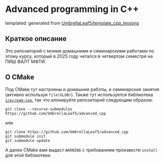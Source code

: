 # Advanced programming in C++

templated: generated from [UmbrellaLeaf5/template_cpp_lessons](https://github.com/UmbrellaLeaf5/template_cpp_lessons)

## Краткое описание

Это репозиторий с моими домашними и семинарскими работами по этому курсу, который в 2025 году читался в четвертом семестре на ПИШ ФАЛТ МФТИ.

## О CMake

Под CMake тут настроены и домашние работы, и семинарские занятия (активно используя `file(GLOB)`).
Также тут используется библиотека [`icecream-cpp`](https://github.com/renatoGarcia/icecream-cpp), так что клонируйте репозиторий следующим образом:

```
git clone --recurse-submodules https://github.com/UmbrellaLeaf5/advanced_cpp
```

или

```
git clone https://github.com/UmbrellaLeaf5/advanced_cpp
git submodule init
git submodule update
```

А далее CMake вам выдаст `WARNING` с требованием произвести `install` для этой библиотеки.
